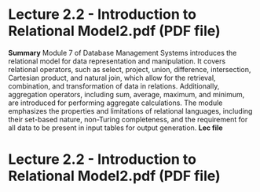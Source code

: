 # Lecture 2.2 - Introduction to Relational Model2.pdf (PDF file)
**Summary**
Module 7 of Database Management Systems introduces the relational model for data representation and manipulation. It covers relational operators, such as select, project, union, difference, intersection, Cartesian product, and natural join, which allow for the retrieval, combination, and transformation of data in relations. Additionally, aggregation operators, including sum, average, maximum, and minimum, are introduced for performing aggregate calculations. The module emphasizes the properties and limitations of relational languages, including their set-based nature, non-Turing completeness, and the requirement for all data to be present in input tables for output generation.
**Lec file**
# Lecture 2.2 - Introduction to Relational Model2.pdf (PDF file)
